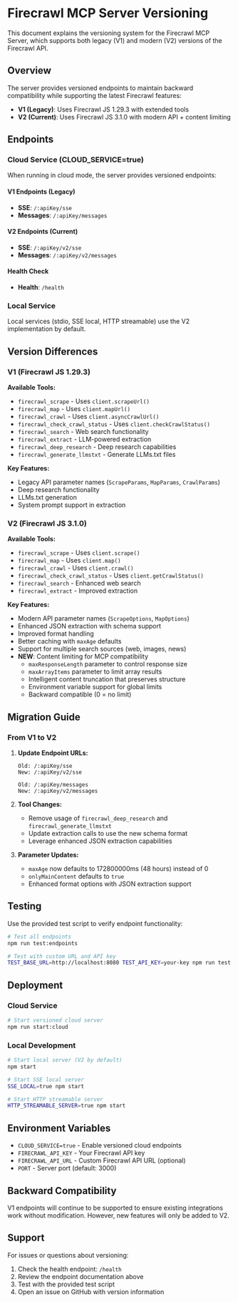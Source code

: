 # Firecrawl MCP Server Versioning

This document explains the versioning system for the Firecrawl MCP Server, which supports both legacy (V1) and modern (V2) versions of the Firecrawl API.

## Overview

The server provides versioned endpoints to maintain backward compatibility while supporting the latest Firecrawl features:

- **V1 (Legacy)**: Uses Firecrawl JS 1.29.3 with extended tools
- **V2 (Current)**: Uses Firecrawl JS 3.1.0 with modern API + content limiting

## Endpoints

### Cloud Service (CLOUD_SERVICE=true)

When running in cloud mode, the server provides versioned endpoints:

#### V1 Endpoints (Legacy)
- **SSE**: `/:apiKey/sse`
- **Messages**: `/:apiKey/messages`

#### V2 Endpoints (Current)
- **SSE**: `/:apiKey/v2/sse`
- **Messages**: `/:apiKey/v2/messages`

#### Health Check
- **Health**: `/health`

### Local Service

Local services (stdio, SSE local, HTTP streamable) use the V2 implementation by default.

## Version Differences

### V1 (Firecrawl JS 1.29.3)
**Available Tools:**
- `firecrawl_scrape` - Uses `client.scrapeUrl()`
- `firecrawl_map` - Uses `client.mapUrl()`
- `firecrawl_crawl` - Uses `client.asyncCrawlUrl()`
- `firecrawl_check_crawl_status` - Uses `client.checkCrawlStatus()`
- `firecrawl_search` - Web search functionality
- `firecrawl_extract` - LLM-powered extraction
- `firecrawl_deep_research` - Deep research capabilities
- `firecrawl_generate_llmstxt` - Generate LLMs.txt files

**Key Features:**
- Legacy API parameter names (`ScrapeParams`, `MapParams`, `CrawlParams`)
- Deep research functionality
- LLMs.txt generation
- System prompt support in extraction

### V2 (Firecrawl JS 3.1.0)
**Available Tools:**
- `firecrawl_scrape` - Uses `client.scrape()`
- `firecrawl_map` - Uses `client.map()`
- `firecrawl_crawl` - Uses `client.crawl()`
- `firecrawl_check_crawl_status` - Uses `client.getCrawlStatus()`
- `firecrawl_search` - Enhanced web search
- `firecrawl_extract` - Improved extraction

**Key Features:**
- Modern API parameter names (`ScrapeOptions`, `MapOptions`)
- Enhanced JSON extraction with schema support
- Improved format handling
- Better caching with `maxAge` defaults
- Support for multiple search sources (web, images, news)
- **NEW**: Content limiting for MCP compatibility
  - `maxResponseLength` parameter to control response size
  - `maxArrayItems` parameter to limit array results
  - Intelligent content truncation that preserves structure
  - Environment variable support for global limits
  - Backward compatible (0 = no limit)

## Migration Guide

### From V1 to V2

1. **Update Endpoint URLs:**
   ```
   Old: /:apiKey/sse
   New: /:apiKey/v2/sse
   
   Old: /:apiKey/messages
   New: /:apiKey/v2/messages
   ```

2. **Tool Changes:**
   - Remove usage of `firecrawl_deep_research` and `firecrawl_generate_llmstxt`
   - Update extraction calls to use the new schema format
   - Leverage enhanced JSON extraction capabilities

3. **Parameter Updates:**
   - `maxAge` now defaults to 172800000ms (48 hours) instead of 0
   - `onlyMainContent` defaults to `true`
   - Enhanced format options with JSON extraction support

## Testing

Use the provided test script to verify endpoint functionality:

```bash
# Test all endpoints
npm run test:endpoints

# Test with custom URL and API key
TEST_BASE_URL=http://localhost:8080 TEST_API_KEY=your-key npm run test:endpoints
```

## Deployment

### Cloud Service
```bash
# Start versioned cloud server
npm run start:cloud
```

### Local Development
```bash
# Start local server (V2 by default)
npm start

# Start SSE local server
SSE_LOCAL=true npm start

# Start HTTP streamable server
HTTP_STREAMABLE_SERVER=true npm start
```

## Environment Variables

- `CLOUD_SERVICE=true` - Enable versioned cloud endpoints
- `FIRECRAWL_API_KEY` - Your Firecrawl API key
- `FIRECRAWL_API_URL` - Custom Firecrawl API URL (optional)
- `PORT` - Server port (default: 3000)

## Backward Compatibility

V1 endpoints will continue to be supported to ensure existing integrations work without modification. However, new features will only be added to V2.

## Support

For issues or questions about versioning:
1. Check the health endpoint: `/health`
2. Review the endpoint documentation above
3. Test with the provided test script
4. Open an issue on GitHub with version information
